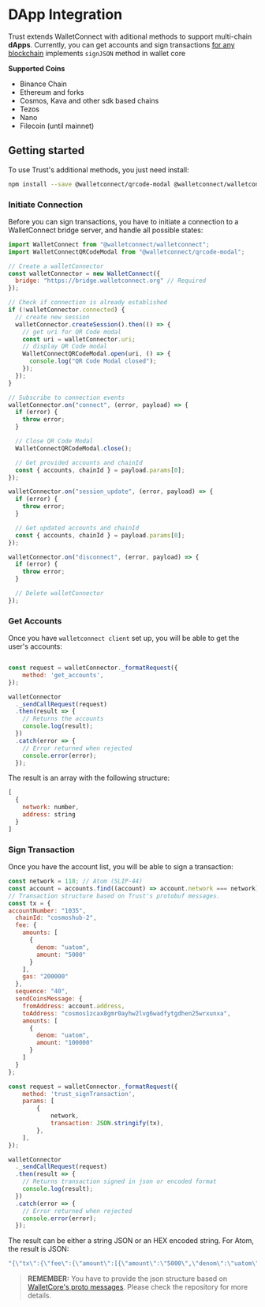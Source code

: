 # DApp Integration

Trust extends WalletConnect with aditional methods to support multi-chain **dApps**. Currently, you can get accounts and sign transactions [for any blockchain](https://github.com/trustwallet/wallet-core/blob/master/docs/coins.md) implements `signJSON` method in wallet core

__Supported Coins__

- Binance Chain
- Ethereum and forks
- Cosmos, Kava and other sdk based chains
- Tezos
- Nano
- Filecoin (until mainnet)

## Getting started

To use Trust's additional methods, you just need install:

```bash
npm install --save @walletconnect/qrcode-modal @walletconnect/walletconnect
```

### Initiate Connection

Before you can sign transactions, you have to initiate a connection to a WalletConnect bridge server, and handle all possible states:

```javascript
import WalletConnect from "@walletconnect/walletconnect";
import WalletConnectQRCodeModal from "@walletconnect/qrcode-modal";

// Create a walletConnector
const walletConnector = new WalletConnect({
  bridge: "https://bridge.walletconnect.org" // Required
});

// Check if connection is already established
if (!walletConnector.connected) {
  // create new session
  walletConnector.createSession().then(() => {
    // get uri for QR Code modal
    const uri = walletConnector.uri;
    // display QR Code modal
    WalletConnectQRCodeModal.open(uri, () => {
      console.log("QR Code Modal closed");
    });
  });
}

// Subscribe to connection events
walletConnector.on("connect", (error, payload) => {
  if (error) {
    throw error;
  }

  // Close QR Code Modal
  WalletConnectQRCodeModal.close();

  // Get provided accounts and chainId
  const { accounts, chainId } = payload.params[0];
});

walletConnector.on("session_update", (error, payload) => {
  if (error) {
    throw error;
  }

  // Get updated accounts and chainId
  const { accounts, chainId } = payload.params[0];
});

walletConnector.on("disconnect", (error, payload) => {
  if (error) {
    throw error;
  }

  // Delete walletConnector
});
```

### Get Accounts

Once you have `walletconnect client` set up, you will be able to get the user's accounts:

```javascript

const request = walletConnector._formatRequest({
    method: 'get_accounts',
});

walletConnector
  ._sendCallRequest(request)
  .then(result => {
    // Returns the accounts
    console.log(result);
  })
  .catch(error => {
    // Error returned when rejected
    console.error(error);
  });
```

The result is an array with the following structure:
```javascript
[
  {
    network: number,
    address: string
  }
]
```

### Sign Transaction

Once you have the account list, you will be able to sign a transaction:

```javascript
const network = 118; // Atom (SLIP-44)
const account = accounts.find((account) => account.network === network);
// Transaction structure based on Trust's protobuf messages.
const tx = {
accountNumber: "1035",
  chainId: "cosmoshub-2",
  fee: {
    amounts: [
      {
        denom: "uatom",
        amount: "5000"
      }
    ],
    gas: "200000"
  },
  sequence: "40",
  sendCoinsMessage: {
    fromAddress: account.address,
    toAddress: "cosmos1zcax8gmr0ayhw2lvg6wadfytgdhen25wrxunxa",
    amounts: [
      {
        denom: "uatom",
        amount: "100000"
      }
    ]
  }
};

const request = walletConnector._formatRequest({
    method: 'trust_signTransaction',
    params: [
        {
            network,
            transaction: JSON.stringify(tx),
        },
    ],
});

walletConnector
  ._sendCallRequest(request)
  .then(result => {
    // Returns transaction signed in json or encoded format
    console.log(result);
  })
  .catch(error => {
    // Error returned when rejected
    console.error(error);
  });
```

The result can be either a string JSON or an HEX encoded string. For Atom, the result is JSON:
```javascript
"{\"tx\":{\"fee\":{\"amount\":[{\"amount\":\"5000\",\"denom\":\"uatom\"}],\"gas\":\"200000\"},\"memo\":\"\",\"msg\":[{\"type\":\"cosmos-sdk/MsgSend\",\"value\":{\"amount\":[{\"amount\":\"100000\",\"denom\":\"uatom\"}],\"from_address\":\"cosmos135qla4294zxarqhhgxsx0sw56yssa3z0f78pm0\",\"to_address\":\"cosmos1zcax8gmr0ayhw2lvg6wadfytgdhen25wrxunxa\"}}],\"signatures\":[{\"pub_key\":{\"type\":\"tendermint/PubKeySecp256k1\",\"value\":\"A+mYPFOMSp6IYyXsW5uKTGWbXrBgeOOFXHNhLGDsGFP7\"},\"signature\":\"m10iqKAHQ5Ku5f6NcZdP29fPOYRRR+p44FbGHqpIna45AvYWrJFbsM45xbD+0ueX+9U3KYxG/jSs2I8JO55U9A==\"}],\"type\":\"cosmos-sdk/MsgSend\"}}"
```
> **REMEMBER:** You have to provide the json structure based on [WalletCore's proto messages](https://github.com/trustwallet/wallet-core/tree/master/src/proto). Please check the repository for more details.
